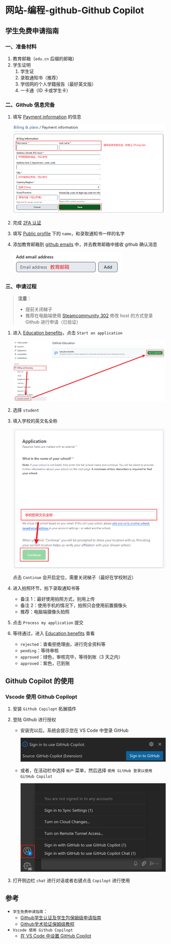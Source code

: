 # 网站-编程-github-Github Copilot

## 学生免费申请指南

### 一、准备材料

1. 教育邮箱（`edu.cn` 后缀的邮箱）
2. 学生证明
    1. 学生证
    2. 录取通知书（推荐）
    3. 学信网的个人学籍报告（最好英文版）
    4. 一卡通（ID 卡或学生卡）

### 二、Github 信息完备

1. 填写 [Payment information](https://github.com/settings/billing/payment_information) 的信息

    <img src="https://raw.githubusercontent.com/Soooooox/Image-Hosting-Service/main/20241015113545.png" alt="20241015113545">

2. 完成 [2FA 认证](https://github.com/settings/security)
3. 填写 [Public profile](https://github.com/settings/profile) 下的 `name`，和录取通知书一样的名字
4. 添加教育邮箱到 [github emails](https://github.com/settings/emails) 中，并去教育邮箱中接收 github 确认消息

    <img src="https://raw.githubusercontent.com/Soooooox/Image-Hosting-Service/main/20241015113957.png" alt="20241015113957">

### 三、申请过程

> **注意**：
>
> - 提前关闭梯子
> - 推荐在电脑端使用 [Steamcommunity 302](https://www.dogfight360.com/blog/18682/) 修改 host 的方式登录 Github 进行申请（已验证）

1. 进入 [Education benefits](https://github.com/settings/education/benefits)，点击 `Start an application`

    <img src="https://raw.githubusercontent.com/Soooooox/Image-Hosting-Service/main/20250829163744.png" alt="20250829163744">
2. 选择 `student`

    <!-- <img src="https://raw.githubusercontent.com/Soooooox/Image-Hosting-Service/main/20241015112604.png" alt="20241015112604"> -->

3. 填入学校的英文名全称

    <img src="https://raw.githubusercontent.com/Soooooox/Image-Hosting-Service/main/20241015112859.png" alt="20241015112859">

    点击 `Continue` 会开启定位，需要关闭梯子（最好在学校附近）

4. 进入拍照环节，拍下录取通知书等
    - 备注 1：最好使用拍照方式，别用上传
    - 备注 2：使用手机的情况下，拍照只会使用前置摄像头
    - 推荐：电脑端摄像头拍照
5. 点击 `Process my application` 提交
6. 等待通过，进入 [Education benefits](https://github.com/settings/education/benefits) 查看
   - `rejected`：查看拒绝理由，进行完全资料等
   - `pending`：等待审核
   - `approved`：绿色，审核完毕，等待到账（3 天之内）
   - `approved`：紫色，已到账

## Github Copilot 的使用

### Vscode 使用 Github Copilopt

1. 安装 `Github Copilopt` 拓展插件
2. 登陆 Github 进行授权
   - 安装完以后，系统会提示您在 VS Code 中登录 GitHub

        <img src="https://raw.githubusercontent.com/Soooooox/Image-Hosting-Service/main/20241018165919.png" alt="20241018165919">
   - 或者，在活动栏中选择 `帐户` 菜单，然后选择 `使用 GitHub 登录以使用 GitHub Copilot`

        <img src="https://raw.githubusercontent.com/Soooooox/Image-Hosting-Service/main/20241018170835.png" alt="20241018170835">

3. 打开侧边栏 `chat` 进行对话或者右键点击 `Copilopt` 进行使用

## 参考

- `学生免费申请指南`：
    - [Github学生认证及学生包保姆级申请指南](https://zhuanlan.zhihu.com/p/578964972)
    - [Github学术验证保姆级教程](https://blog.csdn.net/weixin_46272807/article/details/136127551)
- `Vscode 使用 Github Copilopt`
    - [在 VS Code 中设置 GitHub Copilot](https://vscode.js.cn/docs/copilot/setup)
